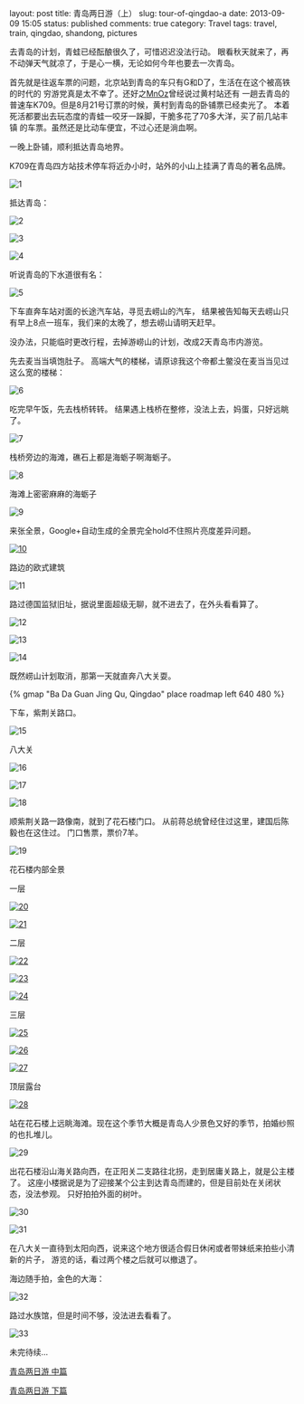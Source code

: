 layout: post
title: 青岛两日游（上）
slug: tour-of-qingdao-a
date: 2013-09-09 15:05
status: published
comments: true
category: Travel
tags: travel, train, qingdao, shandong, pictures

去青岛的计划，青蛙已经酝酿很久了，可惜迟迟没法行动。
眼看秋天就来了，再不动弹天气就凉了，于是心一横，无论如何今年也要去一次青岛。

首先就是往返车票的问题，北京站到青岛的车只有G和D了，生活在在这个被高铁的时代的
穷游党真是太不幸了。还好之[MnOz](http://www.weibo.com/mnoz)曾经说过黄村站还有
一趟去青岛的普速车K709。但是8月21号订票的时候，黄村到青岛的卧铺票已经卖光了。
本着死活都要出去玩态度的青蛙一咬牙一跺脚，干脆多花了70多大洋，买了前几站丰镇
的车票。虽然还是比动车便宜，不过心还是淌血啊。

一晚上卧铺，顺利抵达青岛地界。

K709在青岛四方站技术停车将近办小时，站外的小山上挂满了青岛的著名品牌。

![1](https://lh3.googleusercontent.com/-YyOxlo27ZCo/UjLkNfnTqYI/AAAAAAAAOAc/16lZ8OJjIKI/s640/IMG_1287.JPG)

抵达青岛：

![2](https://lh3.googleusercontent.com/-asqyKIQvoIs/UjLkNVgjFvI/AAAAAAAAOAc/r29YDzT9S6Y/s640/IMG_1288.JPG)

![3](https://lh3.googleusercontent.com/-WlneEQCZ5AU/UjLkNRlDyhI/AAAAAAAAOAc/pqCvPMBh7L0/s640/IMG_1289.JPG)

![4](https://lh6.googleusercontent.com/-ehmw6lFrMSA/UjLkNZYekoI/AAAAAAAAOAc/MQtjP6Qmt0E/w640/IMG_1291.JPG)

听说青岛的下水道很有名：

![5](https://lh6.googleusercontent.com/-z8jc5Rn8Shc/UjLkNRx2WgI/AAAAAAAAOAc/o1so9Dq386A/s640/IMG_1290.JPG)

下车直奔车站对面的长途汽车站，寻觅去崂山的汽车，
结果被告知每天去崂山只有早上8点一班车，我们来的太晚了，想去崂山请明天赶早。

没办法，只能临时更改行程，去掉游崂山的计划，改成2天青岛市内游览。


先去麦当当填饱肚子。
高端大气的楼梯，请原谅我这个帝都土鳖没在麦当当见过这么宽的楼梯：

![6](https://lh3.googleusercontent.com/-lZQ8YBb2e6g/UjLkNRyLQDI/AAAAAAAAOAc/9bp6-rwiWHY/s640/IMG_1292.JPG)

吃完早午饭，先去栈桥转转。
结果遇上栈桥在整修，没法上去，妈蛋，只好远眺了。

![7](https://lh5.googleusercontent.com/-hmUBGWOBnv4/UjLkNSoJg7I/AAAAAAAAOAc/mgXKDL8OyiI/s640/IMG_1295.JPG)

栈桥旁边的海滩，礁石上都是海蛎子啊海蛎子。

![8](https://lh3.googleusercontent.com/-4pp3akSSE8Q/UjLkNfHDtaI/AAAAAAAAOAc/-coOwMqylJk/s640/IMG_1296.JPG)

海滩上密密麻麻的海蛎子

![9](https://lh4.googleusercontent.com/-1MNpJL6G664/UjLkNd1MCpI/AAAAAAAAOAc/ubwpy2X4qik/w640/IMG_1298.JPG)

来张全景，Google+自动生成的全景完全hold不住照片亮度差异问题。

[![10](https://lh3.googleusercontent.com/-uKvJKuOJjVo/UjLkNfczWzI/AAAAAAAAOAc/r-Mm78M7lao/s640/IMG_1298-PANO.jpg)](https://lh3.googleusercontent.com/-uKvJKuOJjVo/UjLkNfczWzI/AAAAAAAAOAc/r-Mm78M7lao/s2400/IMG_1298-PANO.jpg)

路边的欧式建筑

![11](https://lh6.googleusercontent.com/-EK4VcCLXsng/UjLkNfsezqI/AAAAAAAAOAc/2SBibomNqG8/s640/IMG_1314.JPG)

路过德国监狱旧址，据说里面超级无聊，就不进去了，在外头看看算了。

![12](https://lh4.googleusercontent.com/-1nvxfSnwyig/UjLkNacUrqI/AAAAAAAAN1k/EMf4AFD7TRQ/w640/IMG_1315.JPG)

![13](https://lh3.googleusercontent.com/-VSq6zWiRYDs/UjLkNQFTlTI/AAAAAAAAOAc/oo1xvs18EzM/w640/IMG_1316.JPG)

![14](https://lh4.googleusercontent.com/-TPaJtbR8CKU/UjLkNdzUlhI/AAAAAAAAOAc/D4MLc8JN1nU/w640/IMG_1317.JPG)

既然崂山计划取消，那第一天就直奔八大关耍。

{% gmap "Ba Da Guan Jing Qu, Qingdao" place roadmap left 640 480 %}

下车，紫荆关路口。

![15](https://lh4.googleusercontent.com/-m1DF5snfeSg/UjLkNYvUpvI/AAAAAAAAOAc/6Uis5Qn0wmA/w640/IMG_1318.JPG)

八大关

![16](https://lh3.googleusercontent.com/-tnphYWEuqWA/UjLkNQzzzpI/AAAAAAAAOAc/6fjRWWRwyL8/w640/IMG_1319.JPG)

![17](https://lh5.googleusercontent.com/-oH3-H-34SNQ/UjLkNaOlZoI/AAAAAAAAOAc/l76EJyXRvS8/s640/IMG_1322.JPG)

![18](https://lh3.googleusercontent.com/-VyiIYI-rydE/UjLkNaVrggI/AAAAAAAAOAc/Qsz-VMUX2Ao/s640/IMG_1320.JPG)

顺紫荆关路一路像南，就到了花石楼门口。
从前蒋总统曾经住过这里，建国后陈毅也在这住过。
门口售票，票价7羊。

![19](https://lh3.googleusercontent.com/-J_YHzX99Hwg/UjLkNdxviMI/AAAAAAAAOAc/PgT7DLNoIeY/w640/IMG_1323.JPG)

花石楼内部全景

一层

[![20](https://lh5.googleusercontent.com/-Uzy_RDA-kKo/UjM6qdtsWrI/AAAAAAAAOAA/149RdxMcyyc/s640/IMG_1394.JPG)](https://lh5.googleusercontent.com/-Uzy_RDA-kKo/UjM6qdtsWrI/AAAAAAAAOAA/149RdxMcyyc/s2400/IMG_1394.JPG)

[![21](https://lh4.googleusercontent.com/-8a84SoU-8bI/UjM6qe_TD5I/AAAAAAAAOAE/yDtUeeoRH6M/s640/IMG_1395.JPG)](https://lh4.googleusercontent.com/-8a84SoU-8bI/UjM6qe_TD5I/AAAAAAAAOAE/yDtUeeoRH6M/s2400/IMG_1395.JPG)

二层

[![22](https://lh3.googleusercontent.com/-LzIgxjqVS1c/UjM6qajqxfI/AAAAAAAAOAE/g9HQxpNgMHQ/s640/IMG_1397.JPG)](https://lh3.googleusercontent.com/-LzIgxjqVS1c/UjM6qajqxfI/AAAAAAAAOAE/g9HQxpNgMHQ/s2400/IMG_1397.JPG)

[![23](https://lh5.googleusercontent.com/-bVQ77faO8j4/UjM6qQ8oc3I/AAAAAAAAOAA/gsdbw6QANQ8/s640/IMG_1398.JPG)](https://lh5.googleusercontent.com/-bVQ77faO8j4/UjM6qQ8oc3I/AAAAAAAAOAA/gsdbw6QANQ8/s2400/IMG_1398.JPG)

[![24](https://lh3.googleusercontent.com/-7D0vDlsqQls/UjM6qcqqMtI/AAAAAAAAOAA/YuaOnhhLBQI/s640/IMG_1399.JPG)](https://lh3.googleusercontent.com/-7D0vDlsqQls/UjM6qcqqMtI/AAAAAAAAOAA/YuaOnhhLBQI/s2400/IMG_1399.JPG)

三层

[![25](https://lh5.googleusercontent.com/-zZkH8heebHY/UjM6qYE4AsI/AAAAAAAAOAA/tC_Sf7de96A/s640/IMG_1400.JPG)](https://lh5.googleusercontent.com/-zZkH8heebHY/UjM6qYE4AsI/AAAAAAAAOAA/tC_Sf7de96A/s2400/IMG_1400.JPG)

[![26](https://lh4.googleusercontent.com/-L8fmcvDb3hk/UjM6qRQDJqI/AAAAAAAAOAE/V81IiaqIrL8/s640/IMG_1403.JPG)](https://lh4.googleusercontent.com/-L8fmcvDb3hk/UjM6qRQDJqI/AAAAAAAAOAE/V81IiaqIrL8/s2400/IMG_1403.JPG)

[![27](https://lh5.googleusercontent.com/-4iroTm-pu1I/UjM6qQRwVXI/AAAAAAAAOAA/Ef2QfhlgI3c/s640/IMG_1404.JPG)](https://lh5.googleusercontent.com/-4iroTm-pu1I/UjM6qQRwVXI/AAAAAAAAOAA/Ef2QfhlgI3c/s2400/IMG_1404.JPG)

顶层露台

[![28](https://lh6.googleusercontent.com/-OMRCikwBvrU/UjM6qblZ7mI/AAAAAAAAOAA/mCtERGAC1w8/s640/IMG_1402.JPG)](https://lh6.googleusercontent.com/-OMRCikwBvrU/UjM6qblZ7mI/AAAAAAAAOAA/mCtERGAC1w8/s2400/IMG_1402.JPG)

站在花石楼上远眺海滩。现在这个季节大概是青岛人少景色又好的季节，拍婚纱照的也扎堆儿。

![29](https://lh4.googleusercontent.com/-QqTJGZ7QVzM/UjLkNUMkX9I/AAAAAAAAOAc/PolU2LDCeZI/s640/IMG_1325.JPG)

出花石楼沿山海关路向西，在正阳关二支路往北拐，走到居庸关路上，就是公主楼了。
这座小楼据说是为了迎接某个公主到达青岛而建的，但是目前处在关闭状态，没法参观。
只好拍拍外面的树叶。

![30](https://lh3.googleusercontent.com/-zbACjqClZPs/UjLkNawPqtI/AAAAAAAAOAc/D_fhpa9MRgA/w640/IMG_1327.JPG)

![31](https://lh6.googleusercontent.com/-uDTKCmUTHkw/UjLkNVmyx4I/AAAAAAAAOAc/cqyPGnhSTIg/s640/IMG_1328.JPG)

在八大关一直待到太阳向西，说来这个地方很适合假日休闲或者带妹纸来拍些小清新的片子，
游览的话，看过两个楼之后就可以撤退了。

海边随手拍，金色的大海：

![32](https://lh3.googleusercontent.com/-J1gj_Ap_6C0/UjLkNfIzRfI/AAAAAAAAOAc/_OjCyyC_7JI/w640/IMG_1333.JPG)

路过水族馆，但是时间不够，没法进去看看了。

![33](https://lh3.googleusercontent.com/-3gQdq_wf71E/UjLkNYxT9tI/AAAAAAAAOAc/8gnFG5-2MDE/w640/IMG_1337.JPG)

未完待续...

[青岛两日游 中篇](/2013/09/tour-of-qingdao-b/)

[青岛两日游 下篇](/2013/09/tour-of-qingdao-c/)

